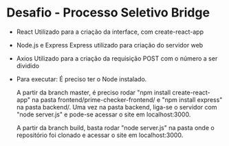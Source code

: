 # Desafio - Processo Seletivo Bridge


* React
  Utilizado para a criação da interface, com create-react-app

* Node.js e Express
  Express utilizado para criação do servidor web

* Axios
  Utilizado para a criação da requisição POST com o número a ser dividido


* Para executar:
  É preciso ter o Node instalado.
  
    A partir da branch master, é preciso rodar "npm install create-react-app" na pasta frontend/prime-checker-frontend/ e
  "npm install express" na pasta backend/.
    Uma vez na pasta backend, liga-se o servidor com "node server.js" e pode-se acessar o site em localhost:3000.
  
    A partir da branch build, basta rodar "node server.js" na pasta onde o repositório foi clonado e acessar o site em localhost:3000.
